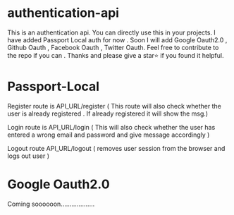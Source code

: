 # authentication-api
This is an authentication api. You can directly use this in your projects.
I have added Passport Local auth for now . Soon I will add Google Oauth2.0 , Github Oauth , Facebook Oauth , Twitter Oauth. 
Feel free to contribute to the repo if you can .
Thanks and please give a star⭐ if you found it helpful.


# Passport-Local
Register route is API_URL/register ( This route will also check whether the user is already registered .
If already registered it will show the msg.)

Login route is API_URL/login ( This will also check whether the user has entered a wrong email and password and give message accordingly ) 

Logout route API_URL/logout ( removes user session from the browser and logs out user ) 


# Google Oauth2.0
Coming soooooon...................
